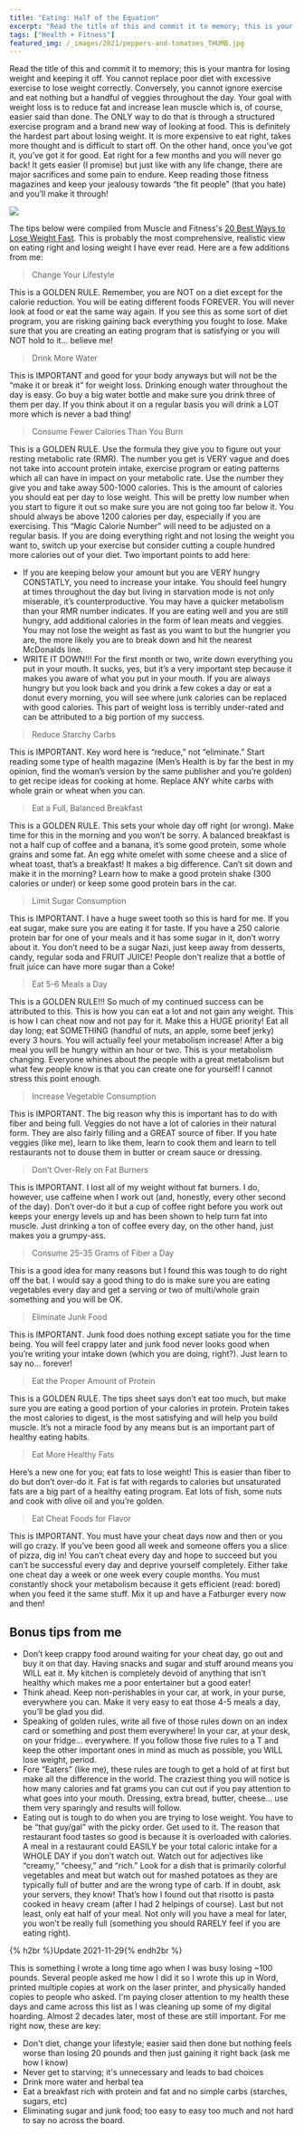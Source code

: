```yaml
---
title: "Eating: Half of the Equation"
excerpt: "Read the title of this and commit it to memory; this is your mantra for losing weight and keeping it off."
tags: ["Health + Fitness"]
featured_img: /_images/2021/peppers-and-tomatoes_THUMB.jpg
---
```


Read the title of this and commit it to memory; this is your mantra for losing weight and keeping it off. You cannot replace poor diet with excessive exercise to lose weight correctly. Conversely, you cannot ignore exercise and eat nothing but a handful of veggies throughout the day. Your goal with weight loss is to reduce fat and increase lean muscle which is, of course, easier said than done. The ONLY way to do that is through a structured exercise program and a brand new way of looking at food. This is definitely the hardest part about losing weight. It is more expensive to eat right, takes more thought and is difficult to start off. On the other hand, once you’ve got it, you’ve got it for good. Eat right for a few months and you will never go back! It gets easier (I promise) but just like with any life change, there are major sacrifices and some pain to endure. Keep reading those fitness magazines and keep your jealousy towards “the fit people” (that you hate) and you’ll make it through!

![](/_images/2021/peppers-and-tomatoes.jpg)

The tips below were compiled from Muscle and Fitness's [20 Best Ways to Lose Weight Fast](https://www.muscleandfitness.com/nutrition/lose-fat/20-best-ways-lose-weight-fast/). This is probably the most comprehensive, realistic view on eating right and losing weight I have ever read. Here are a few additions from me:

> Change Your Lifestyle

This is a GOLDEN RULE. Remember, you are NOT on a diet except for the calorie reduction. You will be eating different foods FOREVER. You will never look at food or eat the same way again. If you see this as some sort of diet program, you are risking gaining back everything you fought to lose. Make sure that you are creating an eating program that is satisfying or you will NOT hold to it… believe me!

> Drink More Water

This is IMPORTANT and good for your body anyways but will not be the “make it or break it” for weight loss. Drinking enough water throughout the day is easy. Go buy a big water bottle and make sure you drink three of them per day. If you think about it on a regular basis you will drink a LOT more which is never a bad thing!

> Consume Fewer Calories Than You Burn

This is a GOLDEN RULE. Use the formula they give you to figure out your resting metabolic rate (RMR). The number you get is VERY vague and does not take into account protein intake, exercise program or eating patterns which all can have in impact on your metabolic rate. Use the number they give you and take away 500-1000 calories. This is the amount of calories you should eat per day to lose weight. This will be pretty low number when you start to figure it out so make sure you are not going too far below it. You should always be above 1200 calories per day, especially if you are exercising. This “Magic Calorie Number” will need to be adjusted on a regular basis. If you are doing everything right and not losing the weight you want to, switch up your exercise but consider cutting a couple hundred more calories out of your diet. Two important points to add here:
- If you are keeping below your amount but you are VERY hungry CONSTATLY, you need to increase your intake. You should feel hungry at times throughout the day but living in starvation mode is not only miserable, it’s counterproductive. You may have a quicker metabolism than your RMR number indicates. If you are eating well and you are still hungry, add additional calories in the form of lean meats and veggies. You may not lose the weight as fast as you want to but the hungrier you are, the more likely you are to break down and hit the nearest McDonalds line.
- WRITE IT DOWN!!! For the first month or two, write down everything you put in your mouth. It sucks, yes, but it’s a very important step because it makes you aware of what you put in your mouth. If you are always hungry but you look back and you drink a few cokes a day or eat a donut every morning, you will see where junk calories can be replaced with good calories. This part of weight loss is terribly under-rated and can be attributed to a big portion of my success.

> Reduce Starchy Carbs

This is IMPORTANT. Key word here is “reduce,” not “eliminate.” Start reading some type of health magazine (Men’s Health is by far the best in my opinion, find the woman’s version by the same publisher and you’re golden) to get recipe ideas for cooking at home. Replace ANY white carbs with whole grain or wheat when you can.

> Eat a Full, Balanced Breakfast

This is a GOLDEN RULE. This sets your whole day off right (or wrong). Make time for this in the morning and you won’t be sorry. A balanced breakfast is not a half cup of coffee and a banana, it’s some good protein, some whole grains and some fat. An egg white omelet with some cheese and a slice of wheat toast, that’s a breakfast! It makes a big difference. Can’t sit down and make it in the morning? Learn how to make a good protein shake (300 calories or under) or keep some good protein bars in the car.

> Limit Sugar Consumption

This is IMPORTANT. I have a huge sweet tooth so this is hard for me. If you eat sugar, make sure you are eating it for taste. If you have a 250 calorie protein bar for one of your meals and it has some sugar in it, don’t worry about it. You don’t need to be a sugar Nazi, just keep away from desserts, candy, regular soda and FRUIT JUICE! People don’t realize that a bottle of fruit juice can have more sugar than a Coke!

> Eat 5-6 Meals a Day

This is a GOLDEN RULE!!! So much of my continued success can be attributed to this. This is how you can eat a lot and not gain any weight. This is how I can cheat now and not pay for it. Make this a HUGE priority! Eat all day long; eat SOMETHING (handful of nuts, an apple, some beef jerky) every 3 hours. You will actually feel your metabolism increase! After a big meal you will be hungry within an hour or two. This is your metabolism changing. Everyone whines about the people with a great metabolism but what few people know is that you can create one for yourself! I cannot stress this point enough.

> Increase Vegetable Consumption

This is IMPORTANT. The big reason why this is important has to do with fiber and being full. Veggies do not have a lot of calories in their natural form. They are also fairly filling and a GREAT source of fiber. If you hate veggies (like me), learn to like them, learn to cook them and learn to tell restaurants not to douse them in butter or cream sauce or dressing.

> Don’t Over-Rely on Fat Burners

This is IMPORTANT. I lost all of my weight without fat burners. I do, however, use caffeine when I work out (and, honestly, every other second of the day). Don’t over-do it but a cup of coffee right before you work out keeps your energy levels up and has been shown to help turn fat into muscle. Just drinking a ton of coffee every day, on the other hand, just makes you a grumpy-ass.

> Consume 25-35 Grams of Fiber a Day 

This is a good idea for many reasons but I found this was tough to do right off the bat. I would say a good thing to do is make sure you are eating vegetables every day and get a serving or two of multi/whole grain something and you will be OK.

> Eliminate Junk Food 

This is IMPORTANT. Junk food does nothing except satiate you for the time being. You will feel crappy later and junk food never looks good when you’re writing your intake down (which you are doing, right?). Just learn to say no… forever!

> Eat the Proper Amount of Protein

This is a GOLDEN RULE. The tips sheet says don’t eat too much, but make sure you are eating a good portion of your calories in protein. Protein takes the most calories to digest, is the most satisfying and will help you build muscle. It’s not a miracle food by any means but is an important part of healthy eating habits.

> Eat More Healthy Fats

Here’s a new one for you; eat fats to lose weight! This is easier than fiber to do but don’t over-do it. Fat is fat with regards to calories but unsaturated fats are a big part of a healthy eating program. Eat lots of fish, some nuts and cook with olive oil and you’re golden.

> Eat Cheat Foods for Flavor 

This is IMPORTANT. You must have your cheat days now and then or you will go crazy. If you’ve been good all week and someone offers you a slice of pizza, dig in! You can’t cheat every day and hope to succeed but you can’t be successful every day and deprive yourself completely. Either take one cheat day a week or one week every couple months. You must constantly shock your metabolism because it gets efficient (read: bored) when you feed it the same stuff. Mix it up and have a Fatburger every now and then!

## Bonus tips from me

-   Don’t keep crappy food around waiting for your cheat day, go out and buy it on that day. Having snacks and sugar and stuff around means you WILL eat it. My kitchen is completely devoid of anything that isn’t healthy which makes me a poor entertainer but a good eater!
-   Think ahead. Keep non-perishables in your car, at work, in your purse, everywhere you can. Make it very easy to eat those 4-5 meals a day, you’ll be glad you did.
-   Speaking of golden rules, write all five of those rules down on an index card or something and post them everywhere! In your car, at your desk, on your fridge… everywhere. If you follow those five rules to a T and keep the other important ones in mind as much as possible, you WILL lose weight, period.
-   Fore “Eaters” (like me), these rules are tough to get a hold of at first but make all the difference in the world. The craziest thing you will notice is how many calories and fat grams you can cut out if you pay attention to what goes into your mouth. Dressing, extra bread, butter, cheese… use them very sparingly and results will follow.
-   Eating out is tough to do when you are trying to lose weight. You have to be “that guy/gal” with the picky order. Get used to it. The reason that restaurant food tastes so good is because it is overloaded with calories. A meal in a restaurant could EASILY be your total caloric intake for a WHOLE DAY if you don’t watch out. Watch out for adjectives like “creamy,” “cheesy,” and “rich.” Look for a dish that is primarily colorful vegetables and meat but watch out for mashed potatoes as they are typically full of butter and are the wrong type of carb. If in doubt, ask your servers, they know! That’s how I found out that risotto is pasta cooked in heavy cream (after I had 2 helpings of course). Last but not least, only eat half of your meal. Not only will you have a meal for later, you won’t be really full (something you should RARELY feel if you are eating right).

{% h2br %}Update 2021-11-29{% endh2br %}

This is something I wrote a long time ago when I was busy losing ~100 pounds. Several people asked me how I did it so I wrote this up in Word, printed multiple copies at work on the laser printer, and physically handed copies to people who asked. I'm paying closer attention to my health these days and came across this list as I was cleaning up some of my digital hoarding. Almost 2 decades later, most of these are still important. For me right now, these are key:

- Don't diet, change your lifestyle; easier said then done but nothing feels worse than losing 20 pounds and then just gaining it right back (ask me how I know)
- Never get to starving; it's unnecessary and leads to bad choices
- Drink more water and herbal tea
- Eat a breakfast rich with protein and fat and no simple carbs (starches, sugars, etc)
- Eliminating sugar and junk food; too easy to easy too much and not hard to say no across the board.